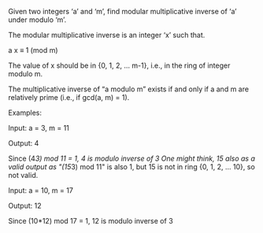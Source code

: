 Given two integers ‘a’ and ‘m’, find modular multiplicative inverse of ‘a’ under modulo ‘m’.

The modular multiplicative inverse is an integer ‘x’ such that.

 a x ≡ 1 (mod m) 
 
The value of x should be in {0, 1, 2, … m-1}, i.e., in the ring of integer modulo m.

The multiplicative inverse of “a modulo m” exists if and only if a and m are relatively prime (i.e., if gcd(a, m) = 1).

Examples:

Input:  a = 3, m = 11

Output: 4

Since (4*3) mod 11 = 1, 4 is modulo inverse of 3
One might think, 15 also as a valid output as "(15*3) mod 11" 
is also 1, but 15 is not in ring {0, 1, 2, ... 10}, so not 
valid.

Input:  a = 10, m = 17

Output: 12

Since (10*12) mod 17 = 1, 12 is modulo inverse of 3

